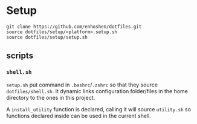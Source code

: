 # Setup
```shell
git clone https://github.com/enhoshen/dotfiles.git
source dotfiles/setup/<platform>.setup.sh
source dotfiles/setup/setup.sh
```

## scripts
### `shell.sh`
`setup.sh` put command in `.bashrc`/`.zshrc` so that they source `dotfiles/shell.sh`. It dynamic links configuration folder/files in the home directory to the ones in this project.

A `install_utility` function is declared, calling it will source `utility.sh` so functions declared inside can be used in the current shell.
